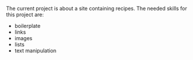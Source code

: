 The current project is about a site containing recipes.
The needed skills for this project are:
- boilerplate
- links
- images
- lists
- text manipulation